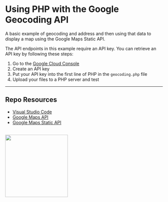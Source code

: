 # Using PHP with the Google Geocoding API

A basic example of geocoding and address and then using that data to display a map using the Google Maps Static API. 

The API endpoints in this example require an API key. You can retrieve an API key by following these steps:

1. Go to the [Google Cloud Console](https://console.cloud.google.com/) 
2. Create an API key
3. Put your API key into the first line of PHP in the `geocoding.php` file
4. Upload your files to a PHP server and test

***

## Repo Resources

* [Visual Studio Code](https://code.visualstudio.com/)
* [Google Maps API](https://developers.google.com/maps)
* [Google Maps Static API](https://developers.google.com/maps/documentation/maps-static/overview)

<br>
<a href="https://codeadam.ca">
<img src="https://cdn.codeadam.ca/images@1.0.0/codeadam-logo-coloured-horizontal.png" width="200">
</a>
